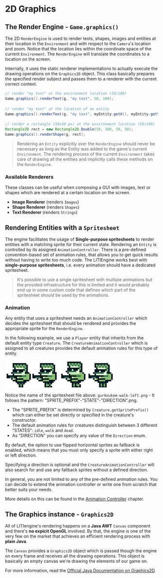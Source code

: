 # 2D Graphics

## The Render Engine - `Game.graphics()`

The 2D `RenderEngine` is used to render texts, shapes, images and entities at their location in the `Environment` and with respect to the `Camera`'s location and zoom. Notice that the location lies within the coordinate space of the current `Environment`. The `RenderEngine` will translate the coordinates to a location on the screen.

Internally, it uses the static renderer implementations to actually execute the drawing operations on the `Graphics2D` object. This class basically prepares the specified render subject and passes them to a renderer with the current correct context.

```java
// render "my text" at the environment location (50/100)
Game.graphics().renderText(g, "my text", 50, 100);

// render "my text" at the location of an entity
Game.graphics().renderText(g, "my text", myEntity.getX(), myEntity.getY());

// render a rectangle (50x50 px) at the environment location (50/100)
Rectangle2D rect = new Rectangle2D.Double(50, 100, 50, 50);
Game.graphics().renderShape(g, rect);
```

> Rendering an `Entity` explicitly over the `RenderEngine` should never be necessary as long as the Entity was added to the game's current `Environment`. The rendering process of the current `Environment` takes care of drawing all the entities and implicitly calls these methods on the `RenderEngine`.

### Available Renderers

These classes can be useful when composing a GUI with images, text or shapes which are rendered at a certain location on the screen.

* **Image Renderer** \(renders `Images`\)
* **Shape Renderer** \(renders `Shapes`\)
* **Text Renderer** \(renders `Strings`\)

## Rendering Entities with a `Spritesheet`

The engine facilitates the usage of **Single-purpose spritesheets** to render entities with a matching sprite for their current state.
Rendering an `Entity` is controlled by its assigned `AnimationController`. There is a pre-defined convention-based set of animation rules,
that allows you to get quick results without having to write too much code. 
The LITIEngine works best with **single-purpose spritesheets**, i.e. every animation should have a dedicated spritesheet. 

> It's possible to use a single spritesheet with multiple animations but the provided infrastructure for this is limited and it would probably end up in some custom code that defines 
which part of the spritesheet should be used by the animations.

### Animation

Any entity that uses a spritesheet needs an `AnimationController` which decides the spritesheet that should be rendered and provides the appropriate sprite for the `RenderEngine`.

In the following example, we use a `Player` entity that inherits from the default entity type `Creature`.
The `CreatureAnimationController` which is assigned to all creatures provides the default animation rules for this type of entity.

![Example: Spritesheet for walking left - gurknukem-walk-left.png](../../.gitbook/assets/gurknukem-walk-left.png)

Notice the name of the spritesheet file above: `gurknukem-walk-left.png` - It follows the pattern: "SPRITE_PREFIX"-"STATE"-"DIRECTION".png. 
 * The "SPRITE_PREFIX" is determined by `Creature.getSpritePrefix()` which can either be set directly or specified in the creature's constructor.
 * The default animation rules for creatures distinguish between 3 different "STATES": `idle`, `walk` and `dead`.
 * As "DIRECTION" you can specify any value of the `Direction` enum. 

By default, the option to use flipped horizontal sprites as fallback is enabled, which means that you must only specify a sprite with either right or left direction.

Specifying a direction is optional and the `CreatureAnimationController` will also search for and use any fallback sprites without a defined direction.

In general, you are not limited to any of the pre-defined animation rules. You can decide to extend the animation controller or write one from scratch
that better suits your needs.

More details on this can be found in the [Animation Controller](https://app.gitbook.com/@gurkenlabs/s/litiengine/basics/control-entities/animation-controller) chapter.

## The Graphics instance - `Graphics2D`

All of LITIengine's rendering happens on a **Java AWT** `Canvas` component and there's **no expicit OpenGL** involved. By that, the engine is one of the very few on the market that achieves an efficient rendering process with **plain Java**.

The `Canvas` provides a `Graphics2D` object which is passed though the engine on every frame and receives all the drawing operations. This object is basically an empty canvas we're drawing the elements of our game on.

For more information, read the [Official Java Documentation on Graphics2D](https://docs.oracle.com/javase/7/docs/api/java/awt/Graphics2D.html).

